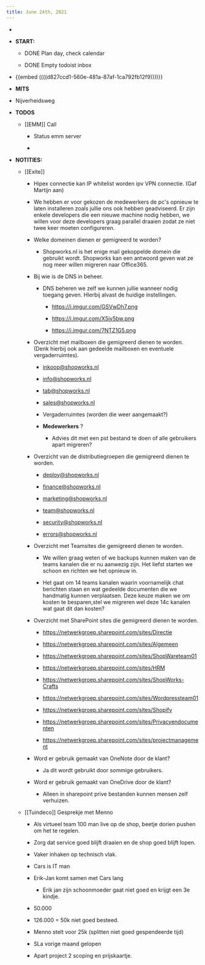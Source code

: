 ```yaml
---
title: June 24th, 2021
---
```


- 

- **START:**
	 - DONE Plan day, check calendar

	 - DONE Empty todoist inbox

- {{embed  ((((d827ccd1-560e-481a-87af-1ca792fb12f9))))}}

- **MITS**

- Nijverheidsweg

- **TODOS**
	 - [[EMM]] Call
		 - Status emm server 

		 - 

- **NOTITIES:**
	 - [[Exite]] 
		 - Hipex connectie kan IP whitelist worden ipv VPN connectie. (Gaf Martijn aan)

		 - We hebben er voor gekozen de medewerkers de pc's opnieuw te laten installeren zoals jullie ons ook hebben geadviseerd. Er zijn enkele developers die een nieuwe machine nodig hebben, we willen voor deze developers graag parallel draaien zodat ze niet twee keer moeten configureren. 

		 - Welke domeinen dienen er gemigreerd te worden?
			 - Shopworks.nl is het enige mail gekoppelde domein die gebruikt wordt. Shopworks kan een antwoord geven wat ze nog meer willen migreren naar Office365.

		 - Bij wie is de DNS in beheer.
			 - DNS beheren we zelf we kunnen jullie wanneer nodig toegang geven. HIerbij alvast de huidige instellingen. 
				 - https://i.imgur.com/GSVwDh7.png

				 - https://i.imgur.com/X5iy5bw.png

				 - https://i.imgur.com/7NTZ1G5.png

		 - Overzicht met mailboxen die gemigreerd dienen te worden. (Denk hierbij ook aan gedeelde mailboxen en eventuele vergaderruimtes).
			 - inkoop@shopworks.nl

			 - info@shopworks.nl

			 - tab@shopworks.nl

			 - sales@shopworks.nl

			 - Vergaderruimtes (worden die weer aangemaakt?)

			 - **Medewerkers** ?
				 - Advies dit met een pst bestand te doen of alle gebruikers apart migreren?

		 - Overzicht van de distributiegroepen die gemigreerd dienen te worden.
			 - deploy@shopworks.nl

			 - finance@shopworks.nl

			 - marketing@shopworks.nl

			 - team@shopworks.nl

			 - security@shopworks.nl

			 - errors@shopworks.nl

		 - Overzicht met Teamsites die gemigreerd dienen te worden.
			 - We willen graag weten of we backups kunnen maken van de teams kanalen die er nu aanwezig zijn. Het liefst starten we schoon en richten we het opnieuw in. 

			 - Het gaat om 14 teams kanalen waarin voornamelijk chat berichten staan en wat gedeelde documenten die we handmatig kunnen verplaatsen. Deze keuze maken we om kosten te besparen,stel we migreren wel deze 14c kanalen wat gaat dit dan kosten?

		 - Overzicht met SharePoint sites die gemigreerd dienen te worden.
			 - https://netwerkgroep.sharepoint.com/sites/Directie

			 - https://netwerkgroep.sharepoint.com/sites/Algemeen

			 - https://netwerkgroep.sharepoint.com/sites/ShopWareteam01

			 - https://netwerkgroep.sharepoint.com/sites/HRM

			 - https://netwerkgroep.sharepoint.com/sites/ShopWorks-Crafts

			 - https://netwerkgroep.sharepoint.com/sites/Wordpressteam01

			 - https://netwerkgroep.sharepoint.com/sites/Shopify

			 - https://netwerkgroep.sharepoint.com/sites/Privacyendocumenten

			 - https://netwerkgroep.sharepoint.com/sites/projectmanagement

		 - Word er gebruik gemaakt van OneNote door de klant?
			 - Ja dit wordt gebruikt door sommige gebruikers.

		 - Word er gebruik gemaakt van OneDrive door de klant?
			 - Alleen in sharepoint prive bestanden kunnen mensen zelf verhuizen. 

	 - [[Tuindeco]] Gesprekje met Menno
		 - Als virtueel team 100 man live op de shop, beetje dorien pushen om het te regelen.

		 - Zorg dat service goed blijft draaien en de shop goed blijft lopen.

		 - Vaker inhaken op technisch vlak.

		 - Cars is IT man 

		 - Erik-Jan komt samen met Cars lang
			 - Erik jan zijn schoonmoeder gaat niet goed en krijgt een 3e kindje. 

		 - 50.000

		 - 126.000 = 50k niet goed besteed.

		 - Menno stelt voor 25k (splitten niet goed gespendeerde tijd)

		 - SLa vorige maand gelopen 

		 - Apart project 2 scoping en prijskaartje.
